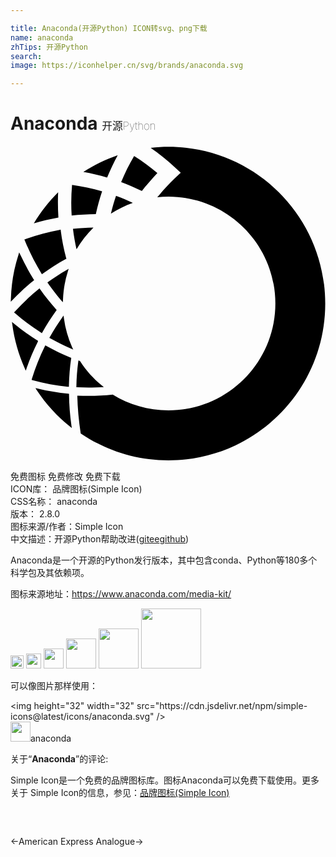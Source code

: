 ```yaml
---

title: Anaconda(开源Python) ICON转svg、png下载
name: anaconda
zhTips: 开源Python
search: 
image: https://iconhelper.cn/svg/brands/anaconda.svg

---
```


# Anaconda  <small style="font-size: 60%;font-weight: 100">开源Python</small>

<div id="svg" class="svg-wrap">
<svg role="img" viewBox="0 0 24 24" xmlns="http://www.w3.org/2000/svg"><title>Anaconda icon</title><path d="M4.37 18.34c-.9-.09-1.8-.26-2.68-.5l-.08-.02.02-.08c.26-.85.59-1.68.98-2.47l.04-.08.07.04c.59.33 1.22.63 1.85.89l.06.02-.01.06c-.1.67-.15 1.36-.17 2.05v.09h-.08zM6.31 6.23v-.02c-.52.01-1.04.04-1.55.1.06.53.16 1.05.27 1.56.36-.6.79-1.15 1.28-1.64zM4.46 18.95v-.07l-.07-.01c-.76-.07-1.53-.2-2.29-.38l-.2-.05.11.18c.69 1.04 1.53 1.96 2.5 2.74l.16.13-.03-.2c-.11-.8-.17-1.59-.18-2.34zM8.17.7c-.93.32-1.81.75-2.62 1.28.61.11 1.22.25 1.81.43.24-.59.51-1.15.81-1.71zm3.87-.64c-.46 0-.91.03-1.36.08.63.44 1.24.92 1.81 1.45l.48.44-.47.45c-.39.37-.76.77-1.12 1.2l-.02.02s-.07.08-.18.21c.28-.03.57-.05.86-.05 4.49 0 8.14 3.64 8.14 8.14 0 4.49-3.64 8.14-8.14 8.14-1.56 0-3.02-.44-4.25-1.2-.61.07-1.22.1-1.84.1-.29 0-.57-.01-.86-.02.02.93.11 1.88.26 2.88 1.91 1.29 4.21 2.05 6.69 2.05 6.6 0 11.94-5.35 11.94-11.94 0-6.6-5.34-11.95-11.94-11.95zm-1.58 2.82c.24-.28.48-.55.73-.82-.56-.48-1.15-.91-1.77-1.3-.38.64-.71 1.31-.99 1.99.54.2 1.06.43 1.58.68.23-.31.4-.49.45-.55zM2.35 9.7l.05.07.07-.05c.55-.4 1.13-.77 1.73-1.1l.06-.02-.02-.07c-.18-.67-.32-1.37-.41-2.08l-.01-.08-.08.02c-.88.16-1.76.4-2.6.7l-.08.03.03.08c.35.86.77 1.7 1.26 2.5zm-.14 1.15l-.07.05C1.5 11.42.89 12 .33 12.62l-.06.06.06.05c.62.54 1.29 1.04 1.99 1.48l.07.05.04-.07c.31-.56.67-1.11 1.05-1.64l.04-.05-.04-.05c-.44-.49-.85-1-1.23-1.54l-.04-.06zm4.69 7.53l.21-.01-.16-.13c-.64-.52-1.19-1.13-1.64-1.83v-.02l-.13-.06-.02.11c-.08.6-.13 1.22-.14 1.86v.08h.08c.28.02.57.02.85.02.31.01.63 0 .95-.02zM6.5 5.19c.13-.59.29-1.17.48-1.74-.75-.21-1.52-.37-2.29-.48-.07.78-.08 1.56-.03 2.33.61-.07 1.23-.1 1.84-.11zm1.15-.04c.52-.33 1.08-.61 1.67-.82-.42-.19-.84-.37-1.28-.53-.15.44-.28.9-.39 1.35zm-5.55 9.7l-.06-.04c-.62-.39-1.21-.82-1.77-1.28l-.16-.13.03.21c.15 1.15.47 2.26.94 3.32l.08.19.07-.19c.23-.68.52-1.35.84-1.99l.03-.09zM3.63 3.52c-.71.71-1.34 1.5-1.85 2.37.62-.18 1.24-.33 1.87-.44-.04-.64-.05-1.28-.02-1.93zm.36 8.38l.01-.21c.03-.73.15-1.44.37-2.13l.06-.2-.18.1c-.47.27-.93.57-1.37.89l-.07.05.05.07c.31.44.64.87.99 1.28l.14.15zm.08 1.22l-.03-.2-.12.18c-.33.47-.64.95-.92 1.45l-.04.07.07.04c.5.28 1.03.54 1.56.77l.19.08-.09-.19c-.31-.7-.52-1.44-.62-2.2zm-2.33-2.85l.06-.05-.04-.06c-.37-.6-.71-1.23-1.01-1.87l-.09-.18-.06.2C.25 9.39.06 10.52.03 11.66l-.01.21.15-.15c.49-.52 1.02-1.02 1.57-1.45z"/></svg>
</div>
<detail full-name='anaconda'></detail>

<div class="detail-page">
<p>
<span><span class="badge-success badge">免费图标</span> <span class="badge-success badge">免费修改</span>  <span class="badge-success badge">免费下载</span> </span>
<br/>
<span>
ICON库：
<span class="badge-secondary badge">品牌图标(Simple Icon)</span> 
</span>
<br/>
<span>
CSS名称：
<span class="badge-secondary badge">anaconda</span> 
</span>

<br/>
<span>
版本：
<span class="badge-secondary badge">2.8.0</span> 
</span>
<br/>
<span>图标来源/作者：<span class="badge-light badge">Simple Icon</span></span> 
<br/>
<span class="zh-detail">中文描述：<span class="badge-primary badge">开源Python</span><span class="help-link"><span>帮助改进</span>(<a href="https://gitee.com/liuwave/icon-helper/edit/master/json/brands/anaconda.json" target="_blank" rel="noopener noreferrer">gitee</a><a href="https://github.com/liuwave/icon-helper/edit/master/json/brands/anaconda.json" target="_blank" rel="noopener noreferrer">github</a></span>)</span><br/>
</p>
</div><div class="description description alert alert-light"><p>Anaconda是一个开源的Python发行版本，其中包含conda、Python等180多个科学包及其依赖项。</p><p>图标来源地址：<a href="https://www.anaconda.com/media-kit/" target="_blank" rel="noopener noreferrer">https://www.anaconda.com/media-kit/</a></p></div>
<div class="alert alert-dark">
<img height="21" width="21" src="https://cdn.jsdelivr.net/npm/simple-icons@latest/icons/anaconda.svg" />
<img height="24" width="24" src="https://cdn.jsdelivr.net/npm/simple-icons@latest/icons/anaconda.svg" />
<img height="32" width="32" src="https://cdn.jsdelivr.net/npm/simple-icons@latest/icons/anaconda.svg" />
<img height="48" width="48" src="https://cdn.jsdelivr.net/npm/simple-icons@latest/icons/anaconda.svg" />
<img height="64" width="64" src="https://cdn.jsdelivr.net/npm/simple-icons@latest/icons/anaconda.svg" />
<img height="96" width="96" src="https://cdn.jsdelivr.net/npm/simple-icons@latest/icons/anaconda.svg" />

</div>
<div>
  <p>可以像图片那样使用：    
  </p>
  <div class="alert alert-primary" style="font-size: 14px">
    &lt;img height="32" width="32" src="https://cdn.jsdelivr.net/npm/simple-icons@latest/icons/anaconda.svg" /&gt;
    <copy-btn content='<img height="32" width="32" src="https://cdn.jsdelivr.net/npm/simple-icons@latest/icons/anaconda.svg" />'></copy-btn>
  </div>
  <div class="alert alert-secondary">
    <img height="32" width="32" src="https://cdn.jsdelivr.net/npm/simple-icons@latest/icons/anaconda.svg" />anaconda
    <copy-btn content="anaconda" btn-title="复制图标名称"></copy-btn>
  </div>
</div>
<div class="icon-detail__container">
<p>关于“<b>Anaconda</b>”的评论:</p>
</div>
<Vssue title="关于“Anaconda”的评论" />
<div><p>Simple Icon是一个免费的品牌图标库。图标Anaconda可以免费下载使用。更多关于  Simple Icon的信息，参见：<a target="_blank" href="https://iconhelper.cn/brands.html">品牌图标(Simple Icon)</a>
</p></div>


<div style="padding:2rem 0 " class="page-nav"><p class="inner"><span class="prev">←<router-link to="/icon/american-express.html">American Express</router-link></span> <span class="next"><router-link to="/icon/analogue.html">Analogue</router-link>→</span></p></div>
